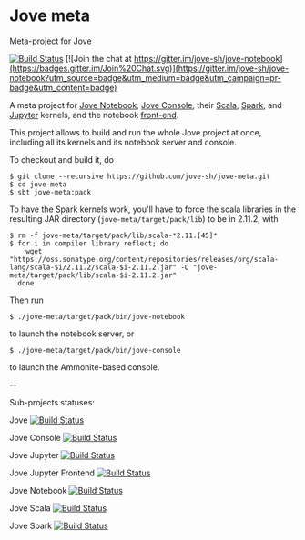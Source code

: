 # Jove meta

Meta-project for Jove

[![Build Status](https://travis-ci.org/jove-sh/jove-meta.svg?branch=master)](https://travis-ci.org/jove-sh/jove-meta)
[![Join the chat at https://gitter.im/jove-sh/jove-notebook](https://badges.gitter.im/Join%20Chat.svg)](https://gitter.im/jove-sh/jove-notebook?utm_source=badge&utm_medium=badge&utm_campaign=pr-badge&utm_content=badge)

A meta project for [Jove Notebook](https://github.com/jove-sh/jove-notebook),
[Jove Console](https://github.com/jove-sh/jove-console), their
[Scala](https://github.com/jove-sh/jove-scala),
[Spark](https://github.com/jove-sh/jove-spark), and
[Jupyter](https://github.com/jove-sh/jove-jupyter) kernels,
and the notebook [front-end](https://github.com/jove-sh/jove-jupyter-frontend).

This project allows to build and run the whole Jove project at once, including all its kernels
and its notebook server and console.

To checkout and build it, do

    $ git clone --recursive https://github.com/jove-sh/jove-meta.git
    $ cd jove-meta
    $ sbt jove-meta:pack

To have the Spark kernels work, you'll have to force the scala libraries
in the resulting JAR directory (`jove-meta/target/pack/lib`) to be in 2.11.2, with

    $ rm -f jove-meta/target/pack/lib/scala-*2.11.[45]*
    $ for i in compiler library reflect; do
        wget "https://oss.sonatype.org/content/repositories/releases/org/scala-lang/scala-$i/2.11.2/scala-$i-2.11.2.jar" -O "jove-meta/target/pack/lib/scala-$i-2.11.2.jar"
      done

Then run

    $ ./jove-meta/target/pack/bin/jove-notebook

to launch the notebook server, or

    $ ./jove-meta/target/pack/bin/jove-console

to launch the Ammonite-based console.


--

Sub-projects statuses:

Jove [![Build Status](https://travis-ci.org/jove-sh/jove.svg?branch=master)](https://travis-ci.org/jove-sh/jove)

Jove Console [![Build Status](https://travis-ci.org/jove-sh/jove-console.svg?branch=master)](https://travis-ci.org/jove-sh/jove-console)

Jove Jupyter [![Build Status](https://travis-ci.org/jove-sh/jove-jupyter.svg?branch=master)](https://travis-ci.org/jove-sh/jove-jupyter)

Jove Jupyter Frontend [![Build Status](https://travis-ci.org/jove-sh/jove-jupyter-frontend.svg?branch=master)](https://travis-ci.org/jove-sh/jove-jupyter-frontend)

Jove Notebook [![Build Status](https://travis-ci.org/jove-sh/jove-notebook.svg?branch=master)](https://travis-ci.org/jove-sh/jove-notebook)

Jove Scala [![Build Status](https://travis-ci.org/jove-sh/jove-scala.svg?branch=master)](https://travis-ci.org/jove-sh/jove-scala)

Jove Spark [![Build Status](https://travis-ci.org/jove-sh/jove-spark.svg?branch=master)](https://travis-ci.org/jove-sh/jove-spark)
